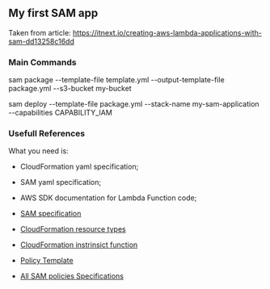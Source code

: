 
## My first SAM app
Taken from article: https://itnext.io/creating-aws-lambda-applications-with-sam-dd13258c16dd


### Main Commands

sam package --template-file template.yml --output-template-file package.yml --s3-bucket my-bucket

sam deploy --template-file package.yml --stack-name my-sam-application --capabilities CAPABILITY_IAM

### Usefull References

What you need is: 
 - CloudFormation yaml specification;
 - SAM yaml specification;
 - AWS SDK documentation for Lambda Function code;

- [SAM specification](https://github.com/awslabs/serverless-application-model/blob/master/versions/2016-10-31.md)
- [CloudFormation resource types](https://docs.aws.amazon.com/AWSCloudFormation/latest/UserGuide/aws-template-resource-type-ref.html)
- [CloudFormation instrinsict function](https://docs.aws.amazon.com/AWSCloudFormation/latest/UserGuide/intrinsic-function-reference.html)

- [Policy Template](https://github.com/awslabs/serverless-application-model/blob/master/docs/policy_templates.rst)
- [All SAM policies Specifications](https://github.com/awslabs/serverless-application-model/blob/develop/samtranslator/policy_templates_data/policy_templates.json)

